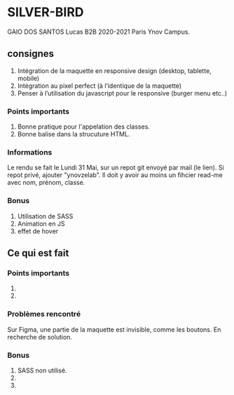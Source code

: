 # SILVER-BIRD

GAIO DOS SANTOS Lucas B2B 2020-2021 Paris Ynov Campus.

## consignes

1. Intégration de la maquette en responsive design (desktop, tablette, mobile)
2. Intégration au pixel perfect (à l’identique de la maquette)
3. Penser à l’utilisation du javascript pour le responsive (burger menu etc..)

### Points importants

1. Bonne pratique pour l'appelation des classes.
2. Bonne balise dans la strucuture HTML.

### Informations

Le rendu se fait le Lundi 31 Mai, sur un repot git envoyé par mail (le lien). Si repot privé, ajouter "ynovzelab". 
Il doit y avoir au moins un fihcier read-me avec nom, prénom, classe.

### Bonus

1. Utilisation de SASS
2. Animation en JS 
3. effet de hover

## Ce qui est fait

### Points importants

1. 
2. 

### Problèmes rencontré

Sur Figma, une partie de la maquette est invisible, comme les boutons. En recherche de solution.

### Bonus

1. SASS non utilisé.
2. 
3. 